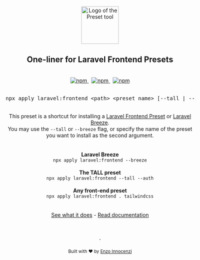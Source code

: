 <p align="center">
  <br />
  <a href="https://usepreset.dev">
    <img width="100" src="https://raw.githubusercontent.com/preset/cli/main/.github/assets/logo.svg" alt="Logo of the Preset tool">
  </a>
  <br />
</p>

<h2 align="center">One-liner for Laravel Frontend Presets</h2>

<p align="center">
  <br />
  <a href="https://www.npmjs.com/package/apply">
    <img alt="npm" src="https://img.shields.io/npm/v/apply?label=preset">
  </a>
  <span>&nbsp;</span>
  <a href="https://discord.gg/XWwzc45KZu">
    <img alt="npm" src="https://img.shields.io/static/v1?label=discord&message=join&logo=discord&color=7289da">
  </a>
  <span>&nbsp;</span>
  <a href="https://discord.gg/XWwzc45KZu">
    <img alt="npm" src="https://img.shields.io/static/v1?label=documentation&message=read&color=0475b6">
  </a>
  <br />
  <br />
  <pre align="center">npx apply laravel:frontend &lt;path&gt; &lt;preset name&gt; [--tall | --breeze] [--auth]</pre>
</p>
<br />

<div align="center">
  This preset is a shortcut for installing a <a href="https://github.com/laravel-frontend-presets/">Laravel Frontend Preset</a> or <a href="https://github.com/laravel/breeze/">Laravel Breeze</a>.
  <br />
  You may use the <code>--tall</code> or <code>--breeze</code> flag, or specify the name of the preset you want to install as the second argument.
  <br />
  <br />
  <br />
  <b>Laravel Breeze</b>
  <br />
  <code>npx apply laravel:frontend --breeze</code>
  <br />
  <br />
  <b>The TALL preset</b>
  <br />
  <code>npx apply laravel:frontend --tall --auth</code>
  <br />
  <br />
  <b>Any front-end preset</b>
  <br />
  <code>npx apply laravel:frontend . tailwindcss</code>
  <br />
  <br />
  <br />
  <a href="https://usepreset.dev/docs/guides/laravel/">See what it does</a> - <a href="https://usepreset.dev">Read documentation</a>
</div>

<p align="center">
  <br />
  <br />
  ·
  <br />
  <br />
  <sub>Built with ❤︎ by <a href="https://github.com/enzoinnocenzi">Enzo Innocenzi</a>
</p>
